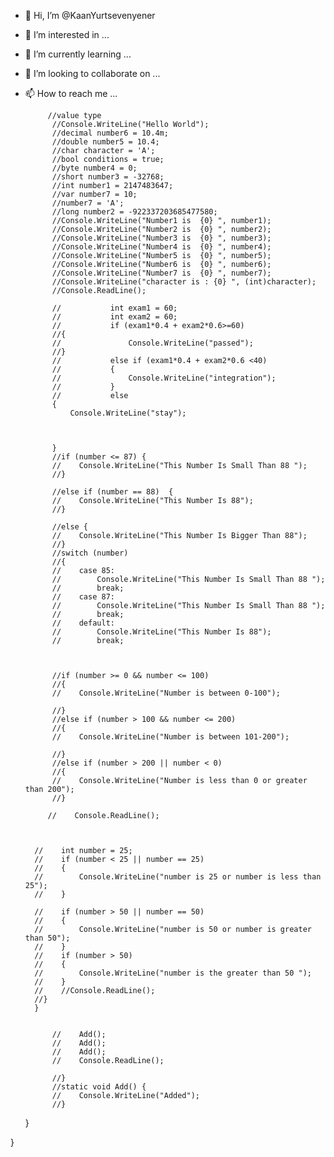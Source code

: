 - 👋 Hi, I’m @KaanYurtsevenyener
- 👀 I’m interested in ...
- 🌱 I’m currently learning ...
- 💞️ I’m looking to collaborate on ...
- 📫 How to reach me ...

          
           //value type 
            //Console.WriteLine("Hello World");
            //decimal number6 = 10.4m;
            //double number5 = 10.4;
            //char character = 'A';
            //bool conditions = true;
            //byte number4 = 0;
            //short number3 = -32768;
            //int number1 = 2147483647;
            //var number7 = 10;
            //number7 = 'A';
            //long number2 = -922337203685477580;
            //Console.WriteLine("Number1 is  {0} ", number1);
            //Console.WriteLine("Number2 is  {0} ", number2);
            //Console.WriteLine("Number3 is  {0} ", number3);
            //Console.WriteLine("Number4 is  {0} ", number4);
            //Console.WriteLine("Number5 is  {0} ", number5);
            //Console.WriteLine("Number6 is  {0} ", number6);
            //Console.WriteLine("Number7 is  {0} ", number7);
            //Console.WriteLine("character is : {0} ", (int)character);
            //Console.ReadLine();
            
            //           int exam1 = 60;
            //           int exam2 = 60;
            //           if (exam1*0.4 + exam2*0.6>=60)
            //{
            //               Console.WriteLine("passed");
            //}
            //           else if (exam1*0.4 + exam2*0.6 <40)
            //           {
            //               Console.WriteLine("integration");
            //           }
            //           else
            {
                Console.WriteLine("stay");



            }
            //if (number <= 87) {
            //    Console.WriteLine("This Number Is Small Than 88 ");
            //}

            //else if (number == 88)  {
            //    Console.WriteLine("This Number Is 88");
            //}

            //else {
            //    Console.WriteLine("This Number Is Bigger Than 88");
            //}
            //switch (number)
            //{
            //    case 85:
            //        Console.WriteLine("This Number Is Small Than 88 ");
            //        break;
            //    case 87:
            //        Console.WriteLine("This Number Is Small Than 88 ");
            //        break;
            //    default:
            //        Console.WriteLine("This Number Is 88");
            //        break;



            //if (number >= 0 && number <= 100)
            //{
            //    Console.WriteLine("Number is between 0-100");

            //}
            //else if (number > 100 && number <= 200)
            //{
            //    Console.WriteLine("Number is between 101-200");

            //}
            //else if (number > 200 || number < 0)
            //{
            //    Console.WriteLine("Number is less than 0 or greater than 200");
            //}

           //    Console.ReadLine();



        //    int number = 25;
        //    if (number < 25 || number == 25)
        //    {
        //        Console.WriteLine("number is 25 or number is less than 25");
        //    }

        //    if (number > 50 || number == 50)
        //    {
        //        Console.WriteLine("number is 50 or number is greater than 50");
        //    }
        //    if (number > 50)
        //    {
        //        Console.WriteLine("number is the greater than 50 ");
        //    }
        //    //Console.ReadLine();
        //}
        }
        
        
            //    Add();
            //    Add();
            //    Add();
            //    Console.ReadLine();

            //}
            //static void Add() {
            //    Console.WriteLine("Added");
            //}



        
    }

}
